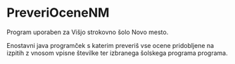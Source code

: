 # PreveriOceneNM

Program uporaben za Višjo strokovno šolo Novo mesto.

Enostavni java programček s katerim preveriš vse ocene pridobljene na izpitih z vnosom vpisne številke ter izbranega šolskega programa programa. 
